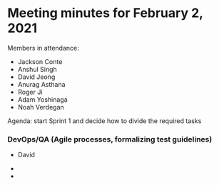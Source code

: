 # Meeting minutes for February 2, 2021

Members in attendance:
- Jackson Conte
- Anshul Singh
- David Jeong
- Anurag Asthana
- Roger Ji
- Adam Yoshinaga
- Noah Verdegan

Agenda: start Sprint 1 and decide how to divide the required tasks

### DevOps/QA (Agile processes, formalizing test guidelines)
- David
- 

- 

